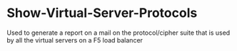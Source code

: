 # Show-Virtual-Server-Protocols
Used to generate a report on a mail on the protocol/cipher suite that is used by all the virtual servers on a F5 load balancer
